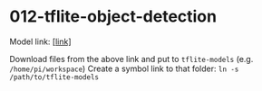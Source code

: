# 012-tflite-object-detection

Model link: [[link]](https://drive.google.com/drive/folders/1J8o-D-M5WdbkvE8xwZrrwL02W5KmKDDU)

Download files from the above link and put to `tflite-models` (e.g. `/home/pi/workspace`)
Create a symbol link to that folder: `ln -s /path/to/tflite-models`

